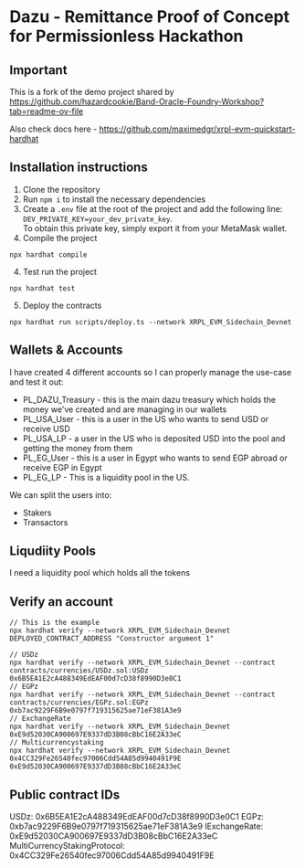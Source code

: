 # Dazu - Remittance Proof of Concept for Permissionless Hackathon

## Important

This is a fork of the demo project shared by https://github.com/hazardcookie/Band-Oracle-Foundry-Workshop?tab=readme-ov-file

Also check docs here - https://github.com/maximedgr/xrpl-evm-quickstart-hardhat


## Installation instructions

1. Clone the repository
2. Run `npm i` to install the necessary dependencies
3. Create a `.env` file at the root of the project and add the following line: `DEV_PRIVATE_KEY=your_dev_private_key`.  
   To obtain this private key, simply export it from your MetaMask wallet.
3. Compile the project
  ```
  npx hardhat compile
  ```
4. Test run the project
  ```
  npx hardhat test
  ```
5. Deploy the contracts
  ```
  npx hardhat run scripts/deploy.ts --network XRPL_EVM_Sidechain_Devnet
  ```

## Wallets & Accounts

I have created 4 different accounts so I can properly manage the use-case and test it out:

* PL_DAZU_Treasury - this is the main dazu treasury which holds the money we've created and are managing in our wallets
* PL_USA_User - this is a user in the US who wants to send USD or receive USD
* PL_USA_LP - a user in the US who is deposited USD into the pool and getting the money from them
* PL_EG_User - this is a user in Egypt who wants to send EGP abroad or receive EGP in Egypt
* PL_EG_LP - This is a liquidity pool in the US.

We can split the users into:
* Stakers
* Transactors

## Liqudiity Pools

I need a liquidity pool which holds all the tokens


## Verify an account

```
// This is the example
npx hardhat verify --network XRPL_EVM_Sidechain_Devnet DEPLOYED_CONTRACT_ADDRESS "Constructor argument 1"

// USDz
npx hardhat verify --network XRPL_EVM_Sidechain_Devnet --contract contracts/currencies/USDz.sol:USDz 0x6B5EA1E2cA488349EdEAF00d7cD38f8990D3e0C1
// EGPz
npx hardhat verify --network XRPL_EVM_Sidechain_Devnet --contract contracts/currencies/EGPz.sol:EGPz 0xb7ac9229F6B9e0797f719315625ae71eF381A3e9
// ExchangeRate
npx hardhat verify --network XRPL_EVM_Sidechain_Devnet 0xE9d52030CA900697E9337dD3B08cBbC16E2A33eC
// Multicurrencystaking
npx hardhat verify --network XRPL_EVM_Sidechain_Devnet 0x4CC329Fe26540fec97006Cdd54A85d9940491F9E  0xE9d52030CA900697E9337dD3B08cBbC16E2A33eC
```

## Public contract IDs

USDz:                           0x6B5EA1E2cA488349EdEAF00d7cD38f8990D3e0C1
EGPz:                           0xb7ac9229F6B9e0797f719315625ae71eF381A3e9
IExchangeRate:                  0xE9d52030CA900697E9337dD3B08cBbC16E2A33eC
MultiCurrencyStakingProtocol:   0x4CC329Fe26540fec97006Cdd54A85d9940491F9E

